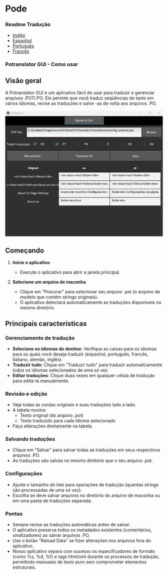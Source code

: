 # Pode

### Readme Tradução

-   [Inglês](README.md)
-   [Espanhol](README.es.md)
-   [Português](README.pt.md)
-   [Francês](README.fr.md)

### Potranslator GUI - Como usar

## Visão geral

A Potranslator GUI é um aplicativo fácil de usar para traduzir e gerenciar arquivos .POT/.PO. Ele permite que você traduz seqüências de texto em vários idiomas, revise as traduções e salve -as de volta aos arquivos .PO.

![Translator Graphical Interface](media/image1.png)

## Começando

1.  **Inicie o aplicativo**
    -   Execute o aplicativo para abrir a janela principal.

2.  **Selecione um arquivo de maconha**
    -   Clique em "Procurar" para selecionar seu arquivo .pot (o arquivo de modelo que contém strings originais).
    -   O aplicativo detectará automaticamente as traduções disponíveis no mesmo diretório.

## Principais características

### Gerenciamento de tradução

-   **Selecione os idiomas de destino**: Verifique as caixas para os idiomas para os quais você deseja traduzir (espanhol, português, francês, italiano, alemão, inglês).
-   **Traduzir tudo**: Clique em "Traduzir tudo" para traduzir automaticamente todos os idiomas selecionados de uma só vez.
-   **Editar traduções**: Clique duas vezes em qualquer célula de tradução para editá-la manualmente.

### Revisão e edição

-   Veja todas as cordas originais e suas traduções lado a lado.
-   A tabela mostra:
    -   Texto original (do arquivo .pot)
    -   Texto traduzido para cada idioma selecionado
-   Faça alterações diretamente na tabela.

### Salvando traduções

-   Clique em "Salvar" para salvar todas as traduções em seus respectivos arquivos .PO.
-   As traduções são salvas no mesmo diretório que o seu arquivo .pot.

### Configurações

-   Ajuste o tamanho do lote para operações de tradução (quantas strings são processadas de uma só vez).
-   Escolha se deve salvar arquivos no diretório do arquivo de maconha ou em uma pasta de traduções separada.

### Pontas

-   Sempre revise as traduções automáticas antes de salvar.
-   O aplicativo preserva todos os metadados existentes (comentários, sinalizadores) ao salvar arquivos .PO.
-   Use o botão "Reload Data" se fizer alterações nos arquivos fora do aplicativo.
-   Nosso aplicativo separa com sucesso os especificadores de formato (como %s, %d, %f) e tags html/xml durante os processos de tradução, permitindo manuseio de texto puro sem comprometer elementos estruturais.
